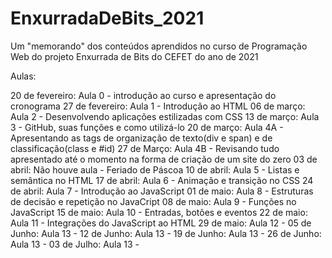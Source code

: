 # EnxurradaDeBits_2021
Um "memorando" dos conteúdos aprendidos no curso de Programação Web do projeto Enxurrada de Bits do CEFET do ano de 2021

Aulas:

20 de fevereiro: Aula 0 - introdução ao curso e apresentação do cronograma
27 de fevereiro: Aula 1 - Introdução ao HTML
06 de março: Aula 2 - Desenvolvendo aplicações estilizadas com CSS
13 de março: Aula 3 - GitHub, suas funções e como utilizá-lo
20 de março: Aula 4A - Apresentando as tags de organização de texto(div e span) e de classificação(class e #id)
27 de Março: Aula 4B - Revisando tudo apresentado até o momento na forma de criação de um site do zero
03 de abril: Não houve aula - Feriado de Páscoa 
10 de abril: Aula 5 - Listas e semântica no HTML
17 de abril: Aula 6 - Animação e transição no CSS
24 de abril: Aula 7 - Introdução ao JavaScript
01 de maio: Aula 8 - Estruturas de decisão e repetição no JavaCript
08 de maio: Aula 9 - Funções no JavaScript
15 de maio: Aula 10 - Entradas, botões e eventos
22 de maio: Aula 11 - Integrações do JavaScript ao HTML
29 de maio: Aula 12 - 
05 de Junho: Aula 13 - 
12 de Junho: Aula 13 - 
19 de Junho: Aula 13 - 
26 de Junho: Aula 13 - 
03 de Julho: Aula 13 - 